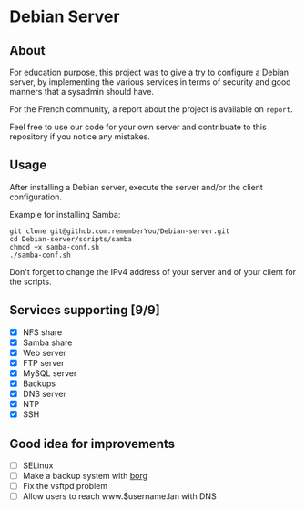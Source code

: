 # Debian Server

## About

For education purpose, this project was to give a try to configure a Debian server, by
implementing the various services in terms of security and good manners
that a sysadmin should have.

For the French community, a report about the project is available on `report`.

Feel free to use our code for your own server and contribuate to this repository if
you notice any mistakes.

## Usage

After installing a Debian server, execute the server and/or the client configuration.

Example for installing Samba:

	git clone git@github.com:rememberYou/Debian-server.git
	cd Debian-server/scripts/samba
	chmod +x samba-conf.sh
	./samba-conf.sh
	
Don't forget to change the IPv4 address of your server and of your client for the scripts.

## Services supporting [9/9]
   - [x] NFS share
   - [x] Samba share
   - [x] Web server
   - [x] FTP server
   - [x] MySQL server
   - [x] Backups
   - [x] DNS server
   - [x] NTP
   - [x] SSH

## Good idea for improvements
   - [ ] SELinux
   - [ ] Make a backup system with [borg](https://borgbackup.readthedocs.io/en/stable/)
   - [ ] Fix the vsftpd problem
   - [ ] Allow users to reach www.$username.lan with DNS
